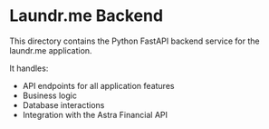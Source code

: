 # Laundr.me Backend

This directory contains the Python FastAPI backend service for the laundr.me application.

It handles:

- API endpoints for all application features
- Business logic
- Database interactions
- Integration with the Astra Financial API
